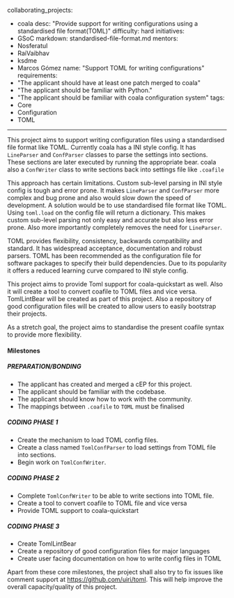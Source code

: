 collaborating_projects:
  - coala
desc: "Provide support for writing configurations using
       a standardised file format(TOML)"
difficulty: hard
initiatives:
  - GSoC
markdown: standardised-file-format.md
mentors:
  - Nosferatul
  - RaiVaibhav
  - ksdme
  - Marcos Gómez
name: "Support TOML for writing configurations"
requirements:
  - "The applicant should have at least one patch merged to
    coala"
  - "The applicant should be familiar with Python."
  - "The applicant should be familiar with coala configuration system"
tags:
  - Core
  - Configuration
  - TOML
---

This project aims to support writing configuration files using a
standardised file format like TOML.
Currently coala has a INI style config. It has `LineParser` and `ConfParser`
classes to parse the settings into sections. These sections are later executed
by running the appropriate bear. coala also a `ConfWriter` class to write
sections back into settings file like `.coafile`

This approach has certain limitations. Custom sub-level parsing in
INI style config is tough and error prone. It makes `LineParser` and
`ConfParser` more complex and bug prone and also would slow down the speed of
development. A solution would be to use standardised file format like TOML.
Using `toml.load` on the config file will return a dictionary. This makes
custom sub-level parsing not only easy and accurate but also less error prone.
Also more importantly completely removes the need for `LineParser`.

TOML provides flexibility, consistency, backwards compatibility and standard.
It has widespread acceptance, documentation and robust parsers. TOML has been
recommended as the configuration file for software packages to specify their
build dependencies. Due to its popularity it offers a reduced learning curve
compared to INI style config.

This project aims to provide Toml support for coala-quickstart as well. Also
it will create a tool to convert coafile to TOML files and vice versa.
TomlLintBear will be created as part of this project. Also a repository of
good configuration files will be created to allow users to easily bootstrap
their projects.

As a stretch goal, the project aims to standardise the present coafile syntax
to provide more flexibility.

#### Milestones

##### PREPARATION/BONDING

- The applicant has created and merged a cEP for this project.
- The applicant should be familiar with the codebase.
- The applicant should know how to work with the community.
- The mappings between `.coafile` to `TOML` must be finalised

##### CODING PHASE 1

- Create the mechanism to load TOML config files.
- Create a class named `TomlConfParser` to load settings from TOML
  file into sections.
- Begin work on `TomlConfWriter`.

##### CODING PHASE 2

- Complete `TomlConfWriter` to be able to write sections into
  TOML file.
- Create a tool to convert coafile to TOML file and vice versa
- Provide TOML support to coala-quickstart

##### CODING PHASE 3

- Create TomlLintBear
- Create a repository of good configuration files for major languages
- Create user facing documentation on how to write config files in TOML

Apart from these core milestones, the project shall also try to
fix issues like comment support at https://github.com/uiri/toml.
This will help improve the overall capacity/quality of this project.
